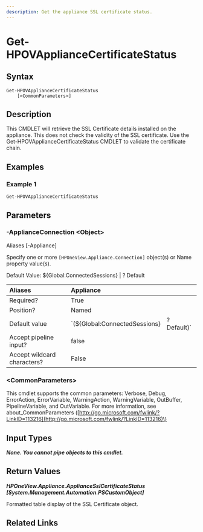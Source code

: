 ```yaml
---
description: Get the appliance SSL certificate status.
---
```


# Get-HPOVApplianceCertificateStatus

## Syntax

```text
Get-HPOVApplianceCertificateStatus
    [<CommonParameters>]
```

## Description

This CMDLET will retrieve the SSL Certificate details installed on the appliance. This does not check the validity of the SSL certificate. Use the Get-HPOVApplianceCertificateStatus CMDLET to validate the certificate chain.

## Examples

### Example 1

```text
Get-HPOVApplianceCertificateStatus
```

## Parameters

### -ApplianceConnection &lt;Object&gt;

Aliases \[-Appliance\]

Specify one or more `[HPOneView.Appliance.Connection]` object\(s\) or Name property value\(s\).

Default Value: ${Global:ConnectedSessions} \| ? Default

| Aliases | Appliance |  |
| :--- | :--- | :--- |
| Required? | True |  |
| Position? | Named |  |
| Default value | \`\(${Global:ConnectedSessions} | ? Default\)\` |
| Accept pipeline input? | false |  |
| Accept wildcard characters? | False |  |

### &lt;CommonParameters&gt;

This cmdlet supports the common parameters: Verbose, Debug, ErrorAction, ErrorVariable, WarningAction, WarningVariable, OutBuffer, PipelineVariable, and OutVariable. For more information, see about\_CommonParameters \([http://go.microsoft.com/fwlink/?LinkID=113216](http://go.microsoft.com/fwlink/?LinkID=113216)\)

## Input Types

_**None. You cannot pipe objects to this cmdlet.**_

## Return Values

_**HPOneView.Appliance.ApplianceSslCertificateStatus \[System.Management.Automation.PSCustomObject\]**_

Formatted table display of the SSL Certificate object.

## Related Links

